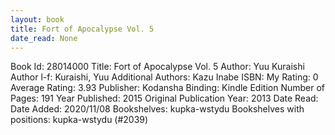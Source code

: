 ```yaml
---
layout: book
title: Fort of Apocalypse Vol. 5
date_read: None
---
```


Book Id: 28014000
Title: Fort of Apocalypse Vol. 5
Author: Yuu Kuraishi
Author l-f: Kuraishi, Yuu
Additional Authors: Kazu Inabe
ISBN: 
My Rating: 0
Average Rating: 3.93
Publisher: Kodansha
Binding: Kindle Edition
Number of Pages: 191
Year Published: 2015
Original Publication Year: 2013
Date Read: 
Date Added: 2020/11/08
Bookshelves: kupka-wstydu
Bookshelves with positions: kupka-wstydu (#2039)

